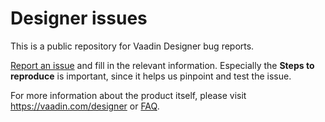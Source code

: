 # Designer issues

This is a public repository for Vaadin Designer bug reports.

[Report an issue](https://github.com/vaadin/designer-issues/issues/new) and fill in the relevant information. Especially the **Steps to reproduce** is important, since it helps us pinpoint and test the issue.

For more information about the product itself, please visit https://vaadin.com/designer or [FAQ](https://vaadin.com/wiki/-/wiki/Main/Vaadin+Designer+FAQ).
